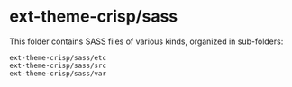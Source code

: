 # ext-theme-crisp/sass

This folder contains SASS files of various kinds, organized in sub-folders:

    ext-theme-crisp/sass/etc
    ext-theme-crisp/sass/src
    ext-theme-crisp/sass/var
